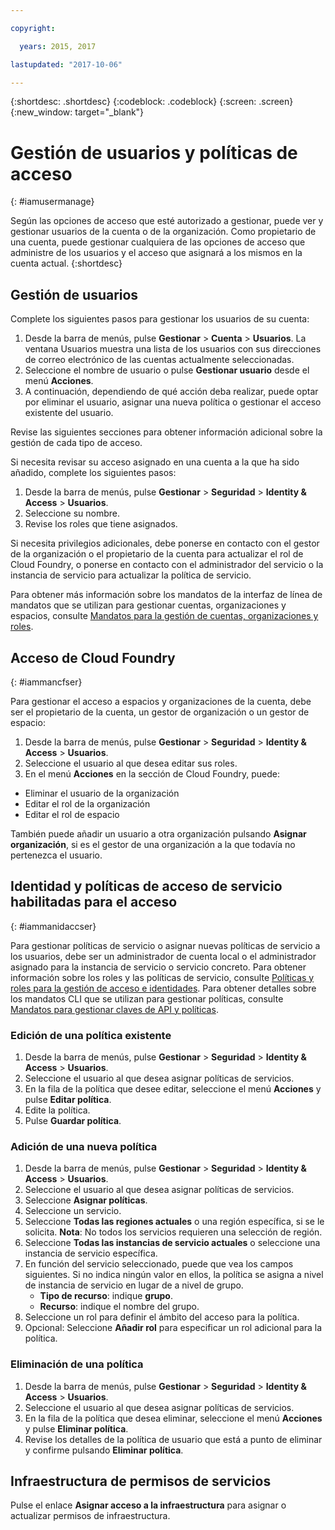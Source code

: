 ```yaml
---

copyright:

  years: 2015, 2017

lastupdated: "2017-10-06"

---
```


{:shortdesc: .shortdesc}
{:codeblock: .codeblock}
{:screen: .screen}
{:new_window: target="_blank"}

# Gestión de usuarios y políticas de acceso
{: #iamusermanage}

Según las opciones de acceso que esté autorizado a gestionar, puede ver y gestionar usuarios de la cuenta o de la organización. Como propietario de una cuenta, puede gestionar cualquiera de las opciones de acceso que administre de los usuarios y el acceso que asignará a los mismos en la cuenta actual.
{:shortdesc}

## Gestión de usuarios

Complete los siguientes pasos para gestionar los usuarios de su cuenta:

1. Desde la barra de menús, pulse **Gestionar** &gt; **Cuenta** &gt; **Usuarios**. La ventana Usuarios muestra una lista de los usuarios con sus direcciones de correo electrónico de las cuentas actualmente seleccionadas.
2. Seleccione el nombre de usuario o pulse **Gestionar usuario** desde el menú **Acciones**.
3. A continuación, dependiendo de qué acción deba realizar, puede optar por eliminar el usuario, asignar una nueva política o gestionar el acceso existente del usuario.

Revise las siguientes secciones para obtener información adicional sobre la gestión de cada tipo de acceso.

Si necesita revisar su acceso asignado en una cuenta a la que ha sido añadido, complete los siguientes pasos:

1. Desde la barra de menús, pulse **Gestionar** &gt; **Seguridad** &gt; **Identity & Access** &gt; **Usuarios**.
2. Seleccione su nombre.
3. Revise los roles que tiene asignados.

Si necesita privilegios adicionales, debe ponerse en contacto con el gestor de la organización o el propietario de la cuenta para actualizar el rol de Cloud Foundry, o ponerse en contacto con el administrador del servicio o la instancia de servicio para actualizar la política de servicio.

Para obtener más información sobre los mandatos de la interfaz de línea de mandatos que se utilizan para gestionar cuentas, organizaciones y espacios, consulte [Mandatos para la gestión de cuentas, organizaciones y roles](/docs/cli/reference/bluemix_cli/bx_cli.html#bx_commands_acctorg).

## Acceso de Cloud Foundry
{: #iammancfser}

Para gestionar el acceso a espacios y organizaciones de la cuenta, debe ser el propietario de la cuenta, un gestor de organización o un gestor de espacio:

1. Desde la barra de menús, pulse **Gestionar** &gt; **Seguridad** &gt; **Identity & Access** &gt; **Usuarios**.
2. Seleccione el usuario al que desea editar sus roles.
3. En el menú **Acciones** en la sección de Cloud Foundry, puede:

  * Eliminar el usuario de la organización
  * Editar el rol de la organización
  * Editar el rol de espacio

También puede añadir un usuario a otra organización pulsando **Asignar organización**, si es el gestor de una organización a la que todavía no pertenezca el usuario.


## Identidad y políticas de acceso de servicio habilitadas para el acceso
{: #iammanidaccser}

Para gestionar políticas de servicio o asignar nuevas políticas de servicio a los usuarios, debe ser un administrador de cuenta local o el administrador asignado para la instancia de servicio o servicio concreto. Para obtener información sobre los roles y las políticas de servicio, consulte [Políticas y roles para la gestión de acceso e identidades](/docs/iam/users_roles.html#iamusermanpol). Para obtener detalles sobre los mandatos CLI que se utilizan para gestionar políticas, consulte [Mandatos para gestionar claves de API y políticas](/docs/cli/reference/bluemix_cli/bx_cli.html#bx_commands_iam).

### Edición de una política existente

1. Desde la barra de menús, pulse **Gestionar** &gt; **Seguridad** &gt; **Identity & Access** &gt; **Usuarios**.
2. Seleccione el usuario al que desea asignar políticas de servicios.
3. En la fila de la política que desee editar, seleccione el menú **Acciones** y pulse **Editar política**.
4. Edite la política.
5. Pulse **Guardar política**.

### Adición de una nueva política

1. Desde la barra de menús, pulse **Gestionar** &gt; **Seguridad** &gt; **Identity & Access** &gt; **Usuarios**.
2. Seleccione el usuario al que desea asignar políticas de servicios.
3. Seleccione **Asignar políticas**.
4. Seleccione un servicio.
5. Seleccione **Todas las regiones actuales** o una región específica, si se le solicita. 
**Nota**: No todos los servicios requieren una selección de región.
6. Seleccione **Todas las instancias de servicio actuales** o seleccione una instancia de servicio específica.
7. En función del servicio seleccionado, puede que vea los campos siguientes. Si no indica ningún valor en ellos, la política se asigna a nivel de instancia de servicio en lugar de a nivel de grupo. 
    * **Tipo de recurso**: indique **grupo**.
    * **Recurso**: indique el nombre del grupo.
8. Seleccione un rol para definir el ámbito del acceso para la política.
9. Opcional: Seleccione **Añadir rol** para especificar un rol adicional para la política.

### Eliminación de una política

1. Desde la barra de menús, pulse **Gestionar** &gt; **Seguridad** &gt; **Identity & Access** &gt; **Usuarios**.
2. Seleccione el usuario al que desea asignar políticas de servicios.
3. En la fila de la política que desea eliminar, seleccione el menú **Acciones** y pulse **Eliminar política**.
4. Revise los detalles de la política de usuario que está a punto de eliminar y confirme pulsando **Eliminar política**.
  

## Infraestructura de permisos de servicios

Pulse el enlace **Asignar acceso a la infraestructura** para asignar o actualizar permisos de infraestructura.

